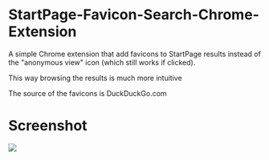 # StartPage-Favicon-Search-Chrome-Extension
A simple Chrome extension that add favicons to StartPage results instead of the "anonymous view" icon (which still works if clicked).

This way browsing the results is much more intuitive


The source of the favicons is DuckDuckGo.com



# Screenshot

![](https://github.com/ErZicky/StartPage-Favicon-Search-Chrome-Extension/images/promo.png)
